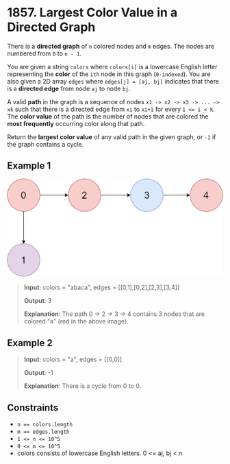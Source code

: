 # 1857. Largest Color Value in a Directed Graph

There is a **directed graph** of `n` colored nodes and `m` edges. The nodes are numbered from `0` to `n - 1`.

You are given a string `colors` where `colors[i]` is a lowercase English letter representing the **color** of the `ith` node in this graph (`0-indexed`). You are also given a 2D array `edges` where `edges[j] = [aj, bj]` indicates that there is a **directed edge** from node `aj` to node `bj`.

A valid **path** in the graph is a sequence of nodes `x1 -> x2 -> x3 -> ... -> xk` such that there is a directed edge from `xi` to `xi+1` for every `1 <= i < k`. The **color value** of the path is the number of nodes that are colored the **most frequently** occurring color along that path.

Return the **largest color value** of any valid path in the given graph, or `-1` if the graph contains a cycle.

## Example 1

![ex1](image.png)

> **Input**: colors = "abaca", edges = [[0,1],[0,2],[2,3],[3,4]]
>
> **Output**: 3
>
> **Explanation**: The path 0 -> 2 -> 3 -> 4 contains 3 nodes that are colored "a" (red in the above image).

## Example 2

> **Input**: colors = "a", edges = [[0,0]]
>
> **Output**: -1
>
> **Explanation**: There is a cycle from 0 to 0.

## Constraints

- `n == colors.length`
- `m == edges.length`
- `1 <= n <= 10^5`
- `0 <= m <= 10^5`
- colors consists of lowercase English letters.
0 <= aj, bj < n
